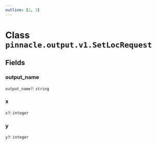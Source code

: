 ```yaml
---
outline: [2, 3]
---
```


# Class `pinnacle.output.v1.SetLocRequest`




## Fields

### output_name <Badge type="danger" text="nullable" />

`output_name?`: <code>string</code>



### x <Badge type="danger" text="nullable" />

`x?`: <code>integer</code>



### y <Badge type="danger" text="nullable" />

`y?`: <code>integer</code>




